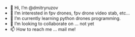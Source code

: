 - 👋 Hi, I’m @dmitryruzov
- 👀 I’m interested in fpv drones, fpv drone video stab, etc...
- 🌱 I’m currently learning python drones programming. 
- 💞️ I’m looking to collaborate on ... not yet
- 📫 How to reach me ... mail me! 

<!---
dmitryruzov/dmitryruzov is a ✨ special ✨ repository because its `README.md` (this file) appears on your GitHub profile.
You can click the Preview link to take a look at your changes.
--->
